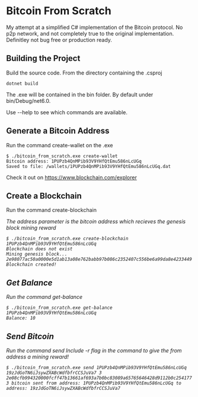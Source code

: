 # Bitcoin From Scratch
My attempt at a simplified C# implementation of the Bitcoin protocol.
No p2p network, and not completely true to the original implementation.
Definitley not bug free or production ready.

## Building the Project
Build the source code. From the directory containing the .csproj
```
dotnet build
```
The .exe will be contained in the bin folder. By default under bin/Debug/net6.0.

Use --help to see which commands are available. 
## Generate a Bitcoin Address
Run the command create-wallet on the .exe
```
$ ./bitcoin_from_scratch.exe create-wallet
Bitcoin address: 1PUPzb4QnMPib93V9YHfQtEmu586nLcUGq
Saved to file: /wallets/1PUPzb4QnMPib93V9YHfQtEmu586nLcUGq.dat
```
Check it out on https://www.blockchain.com/explorer

## Create a Blockchain
Run the command create-blockchain <address>
The address parameter is the bitcoin address which recieves the genesis block mining reward
```
$ ./bitcoin_from_scratch.exe create-blockchain 1PUPzb4QnMPib93V9YHfQtEmu586nLcUGq
Blockchain does not exist
Mining genesis block...
2e98077ac50a0000e5d1ab13a08e762babb97b086c2352407c556be6a99da8e4233449
Blockchain created!
```
## Get Balance
Run the command get-balance <address>
```
$ ./bitcoin_from_scratch.exe get-balance 1PUPzb4QnMPib93V9YHfQtEmu586nLcUGq
Balance: 10
```

## Send Bitcoin
Run the command send <from address> <to address> <amount> 
Include -r flag in the command to give the from address a mining reward!
```
$ ./bitcoin_from_scratch.exe send 1PUPzb4QnMPib93V9YHfQtEmu586nLcUGq 19zJdGoTN6iJsywZXABcWdfbfrCCSJuVa7 3
2e08cfb994320000fcff47b13661af693a7b0bc83089a65765646428d9112b0c254177
3 bitcoin sent from address: 1PUPzb4QnMPib93V9YHfQtEmu586nLcUGq to address: 19zJdGoTN6iJsywZXABcWdfbfrCCSJuVa7
```
